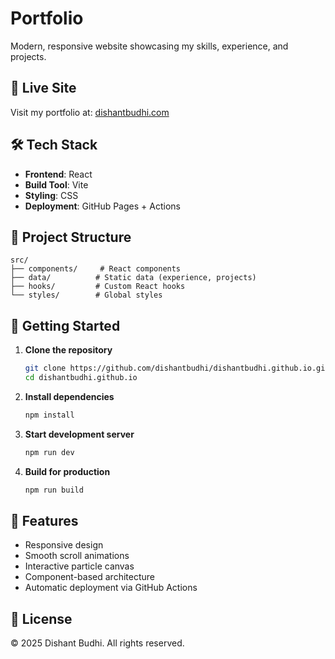 # Portfolio

Modern, responsive website showcasing my skills, experience, and projects.

## 🚀 Live Site

Visit my portfolio at: [dishantbudhi.com](https://dishantbudhi.com)

## 🛠️ Tech Stack

- **Frontend**: React
- **Build Tool**: Vite
- **Styling**: CSS
- **Deployment**: GitHub Pages + Actions

## 📁 Project Structure

```
src/
├── components/     # React components
├── data/          # Static data (experience, projects)
├── hooks/         # Custom React hooks
└── styles/        # Global styles
```

## 🚀 Getting Started

1. **Clone the repository**
   ```bash
   git clone https://github.com/dishantbudhi/dishantbudhi.github.io.git
   cd dishantbudhi.github.io
   ```

2. **Install dependencies**
   ```bash
   npm install
   ```

3. **Start development server**
   ```bash
   npm run dev
   ```

4. **Build for production**
   ```bash
   npm run build
   ```

## 📝 Features

- Responsive design
- Smooth scroll animations
- Interactive particle canvas
- Component-based architecture
- Automatic deployment via GitHub Actions

## 📄 License

© 2025 Dishant Budhi. All rights reserved.
